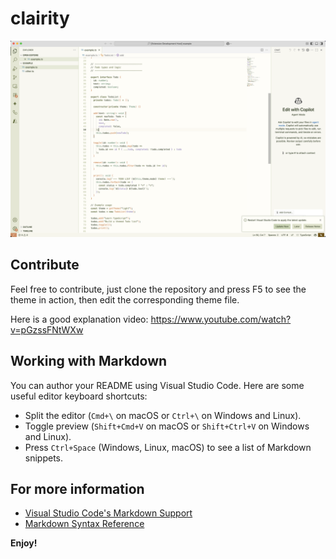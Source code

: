 # clairity 

![Screenshot](./screenshot.png)

## Contribute

Feel free to contribute, just clone the repository and press F5 to see the theme in action, then edit the corresponding theme file.

Here is a good explanation video: https://www.youtube.com/watch?v=pGzssFNtWXw


## Working with Markdown

You can author your README using Visual Studio Code. Here are some useful editor keyboard shortcuts:

* Split the editor (`Cmd+\` on macOS or `Ctrl+\` on Windows and Linux).
* Toggle preview (`Shift+Cmd+V` on macOS or `Shift+Ctrl+V` on Windows and Linux).
* Press `Ctrl+Space` (Windows, Linux, macOS) to see a list of Markdown snippets.

## For more information

* [Visual Studio Code's Markdown Support](http://code.visualstudio.com/docs/languages/markdown)
* [Markdown Syntax Reference](https://help.github.com/articles/markdown-basics/)

**Enjoy!**
